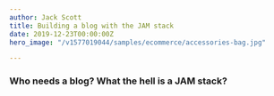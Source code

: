 ```yaml
---
author: Jack Scott
title: Building a blog with the JAM stack
date: 2019-12-23T00:00:00Z
hero_image: "/v1577019044/samples/ecommerce/accessories-bag.jpg"

---
```

### Who needs a blog? What the hell is a JAM stack?